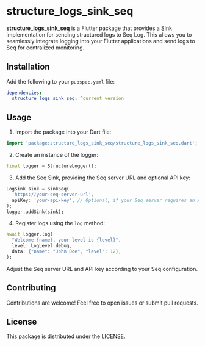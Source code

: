 # structure_logs_sink_seq

**structure_logs_sink_seq** is a Flutter package that provides a Sink implementation for sending structured logs to Seq Log. This allows you to seamlessly integrate logging into your Flutter applications and send logs to Seq for centralized monitoring.

## Installation

Add the following to your `pubspec.yaml` file:

```yaml
dependencies:
  structure_logs_sink_seq: ^current_version
```

## Usage

1. Import the package into your Dart file:

```dart
import 'package:structure_logs_sink_seq/structure_logs_sink_seq.dart';
```

2. Create an instance of the logger:

```dart
final logger = StructureLogger();
```

3. Add the Seq Sink, providing the Seq server URL and optional API key:

```dart
LogSink sink = SinkSeq(
  'https://your-seq-server-url',
  apiKey: 'your-api-key', // Optional, if your Seq server requires an API key
);
logger.addSink(sink);
```

4. Register logs using the `log` method:

```dart
await logger.log(
  "Welcome {name}, your level is {level}",
  level: LogLevel.debug,
  data: {"name": "John Doe", "level": 12},
);
```

Adjust the Seq server URL and API key according to your Seq configuration.

## Contributing

Contributions are welcome! Feel free to open issues or submit pull requests.

## License

This package is distributed under the [LICENSE](LICENSE).
